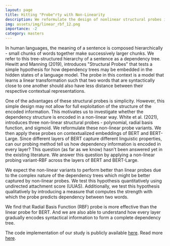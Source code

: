 ```yaml
---
layout: page
title: Hitting "Probe"rty with Non-Linearity
description: We reformulate the design of nonlinear structural probes introduced by (White et al., 2021) making its design simpler yet effective. We also design a visualization framework that lets us qualitatively assess how strongly two words in a sentence are connected in the predicted dependency tree.
img: assets/img/linear_rbf_12.png
importance: -2
category: masters
---
```


In human languages, the meaning of a sentence is composed hierarchically - small chunks of words together make successively larger chunks. We refer to this tree-structured hierarchy of a sentence as a dependency tree. Hewitt and Manning (2019), introduces "Structural Probes" that tests a simple hypothesis for how dependency trees may be embedded in the hidden states of a language model. The probe in this context is a model that learns a linear transformation such that two words that are syntactically close to one another should also have less distance between their respective contextual representations.

One of the advantages of these structural probes is simplicity. However, this simple design may not allow for full exploitation of the structure of the encoded information. This motivates us to investigate whether the dependency structure is encoded in a non-linear way. White et al. (2021), introduces three non-linear structural probes - polynomial, radial basis function, and sigmoid. We reformulate these non-linear probe variants. We then apply these probes on contextualized embeddings of BERT and BERT-Large. Since different layers of BERT capture different linguistic properties, can our probing method tell us how dependency information is encoded in every layer? This question (as far as we know) hasn't been answered yet in the existing literature. We answer this question by applying a non-linear probing variant-RBF across the layers of BERT and BERT-Large.

We expect the non-linear variants to perform better than linear probes due to the complex nature of the dependency trees which might be better captured by non-linear probes. We test this hypothesis quantitatively using undirected attachment score (UUAS). Additionally, we test this hypothesis qualitatively by introducing a measure that computes the strength with which the probe predicts dependency between two words.

We find that Radial Basis Function (RBF) probe is more effective than the linear probe for BERT. And we are also able to understand how every layer gradually encodes syntactical information to form a complete dependency tree.

The code implementation of our study is publicly available <a href="https://github.com/madhu221b/probing-lms">here</a>.
Read more <a href="https://arxiv.org/abs/2402.16168v1">here</a>.
